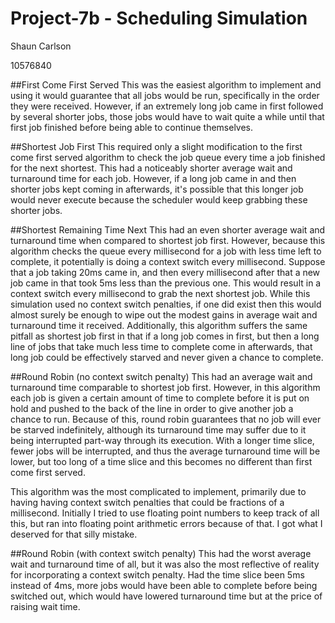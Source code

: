 Project-7b - Scheduling Simulation
===============

Shaun Carlson

10576840


##First Come First Served
This was the easiest algorithm to implement and using it would guarantee that all jobs would
be run, specifically in the order they were received.  However, if an extremely long job came
in first followed by several shorter jobs, those jobs would have to wait quite a while until
that first job finished before being able to continue themselves.

##Shortest Job First
This required only a slight modification to the first come first served algorithm to check the
job queue every time a job finished for the next shortest.  This had a noticeably shorter average
wait and turnaround time for each job.  However, if a long job came in and then shorter jobs 
kept coming in afterwards, it's possible that this longer job would never execute because the
scheduler would keep grabbing these shorter jobs.

##Shortest Remaining Time Next
This had an even shorter average wait and turnaround time when compared to shortest job first.
However, because this algorithm checks the queue every millisecond for a job with less time left
to complete, it potentially is doing a context switch every millisecond.  Suppose that a job
taking 20ms came in, and then every millisecond after that a new job came in that took 5ms less
than the previous one.  This would result in a context switch every millisecond to grab the next
shortest job.  While this simulation used no context switch penalties, if one did exist then 
this would almost surely be enough to wipe out the modest gains in average wait and turnaround
time it received.  Additionally, this algorithm suffers the same pitfall as shortest job first
in that if a long job comes in first, but then a long line of jobs that take much less time to
complete come in afterwards, that long job could be effectively starved and never given a chance
to complete.

##Round Robin (no context switch penalty)
This had an average wait and turnaround time comparable to shortest job first.  However, in this 
algorithm each job is given a certain amount of time to complete before it is put on hold and
pushed to the back of the line in order to give another job a chance to run.  Because of this,
round robin guarantees that no job will ever be starved indefinitely, although its turnaround time
may suffer due to it being interrupted part-way through its execution.  With a longer time slice,
fewer jobs will be interrupted, and thus the average turnaround time will be lower, but too long
of a time slice and this becomes no different than first come first served.

This algorithm was the most complicated to implement, primarily due to having having context switch
penalties that could be fractions of a millisecond.  Initially I tried to use floating point numbers
to keep track of all this, but ran into floating point arithmetic errors because of that.  I got
what I deserved for that silly mistake.

##Round Robin (with context switch penalty)
This had the worst average wait and turnaround time of all, but it was also the most reflective
of reality for incorporating a context switch penalty.  Had the time slice been 5ms instead of
4ms, more jobs would have been able to complete before being switched out, which would have lowered
turnaround time but at the price of raising wait time.